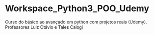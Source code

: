 # Workspace_Python3_POO_Udemy
Curso do básico ao avançado em python com projetos reais (Udemy). Professores Luiz Otávio e Tales Calogi
